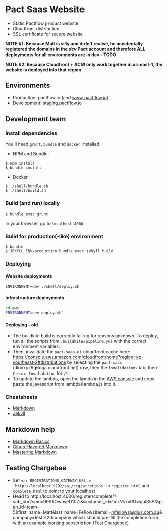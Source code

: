 # Pact Saas Website

* Static Pactflow product website
* Cloudfront distribution
* SSL certificate for secure website


**NOTE #1: Because Matt is silly and didn't realise, he accidentally registered the domains in the _dev_ Pact account and therefore ALL deployments for all environments are in dev - TODO**

**NOTE #2: Because Cloudfront + ACM only work together in us-east-1, the website is deployed into that region**



## Environments

* Production: pactflow.io (and www.pactflow.io)
* Development: staging.pactflow.io

## Development team

### Install dependencies

You'll  need `grunt`, `bundle` and `docker` installed.

* NPM and Bundle:

```
$ npm install
$ bundle install
```

* Docker

```
$ ./shell/bundle.sh
$ ./shell/build.sh
```

### Build (and run) locally

```
$ bundle exec grunt
```
In your browser, go to `localhost:4000`

### Build for production(-like) environment

```
$ bundle
$ JEKYLL_ENV=production bundle exec jekyll build
```

### Deploying

#### Website deployments

```
ENVIRONMENT=dev ./shell/deploy.sh
```

#### Infrastructure deployments

```sh
cd aws
ENVIRONMENT=dev deploy.sh`
```

#### Deploying - old

* The buildkite build is currently failing for reasons unknown. To deploy, run all the scripts from `.buildkite/pipeline.yml` with the correct environment variables.
* Then, invalidate the `pact-saas-ui` cloudfront cache here: https://console.aws.amazon.com/cloudfront/home?region=ap-southeast-2#distributions by selecting the `pact-saas` (dkpixpz9q6qga.cloudfront.net) row, then the `Invalidations` tab, then `Create Invalidation` for `/*`
* To update the lambda, open the lamda in the [AWS console](https://console.aws.amazon.com/lambda/home?region=us-east-1#/functions/pactSAASLambda?tab=graph) and copy paste the javascript from lambda/lambda.js into it.

### Cheatsheets

- [Markdown](http://kramdown.gettalong.org/quickref.html)
- [Jekyll](https://gist.github.com/smutnyleszek/9803727)

## Markdown help

- [Markdown Basics](https://help.github.com/articles/markdown-basics/)
- [Gihub Flavored Markdown](https://help.github.com/articles/github-flavored-markdown/)
- [Mastering Markdown](https://guides.github.com/features/mastering-markdown/)

## Testing Chargebee

* Set `var REGISTRATIONS_GATEWAY_URL = 'http://localhost:9292/api/registrations'` in `register.html` and `complete.html` to point to your localhost
* Head to http://localhost:4000/register/complete/?sub_id=2smoc99AROwhyeD10Zi&customer_id=1mkVvxxROwguIS5Pf&plan_id=team-5&first_name=Matt&last_name=Fellows&email=mfellows@dius.com.au&company=test%20company which should pre-fill the completion form with an example working subscription (Test Chargebee)
